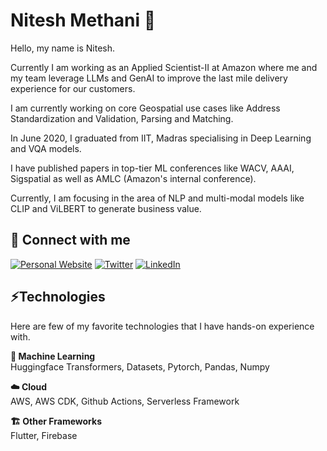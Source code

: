 # Nitesh Methani 👋

Hello, my name is Nitesh.

Currently I am working as an Applied Scientist-II at Amazon where me and my team leverage LLMs and GenAI to improve the last mile delivery experience for our customers.

I am currently working on core Geospatial use cases like Address Standardization and Validation, Parsing and Matching.

In June 2020, I graduated from IIT, Madras specialising in Deep Learning and VQA models.

I have published papers in top-tier ML conferences like WACV, AAAI, Sigspatial as well as AMLC (Amazon's internal conference).

Currently, I am focusing in the area of NLP and multi-modal models like CLIP and ViLBERT to generate business value.

## 🔗 Connect with me 
<a href="[https://www.philschmid.de](https://niteshmethani.netlify.app/)" target="_blank"><img alt="Personal Website" src="https://img.shields.io/badge/Personal%20Website-%2312100E.svg?&style=for-the-badge&logoColor=white" /></a>
<a href="https://twitter.com/initeshmethani" target="_blank"><img alt="Twitter" src="https://img.shields.io/badge/twitter-%231DA1F2.svg?&style=for-the-badge&logo=twitter&logoColor=white" /></a>
<a href="https://www.linkedin.com/in/initeshmethani/" target="_blank"><img alt="LinkedIn" src="https://img.shields.io/badge/linkedin-%230077B5.svg?&style=for-the-badge&logo=linkedin&logoColor=white" /></a>

## ⚡Technologies 

Here are few of  my favorite technologies that I have hands-on experience with.

**🤖 Machine Learning**  
Huggingface Transformers, Datasets, Pytorch, Pandas, Numpy

**☁️ Cloud**  
AWS, AWS CDK, Github Actions, Serverless Framework

**🏗️ Other Frameworks**  
Flutter, Firebase
